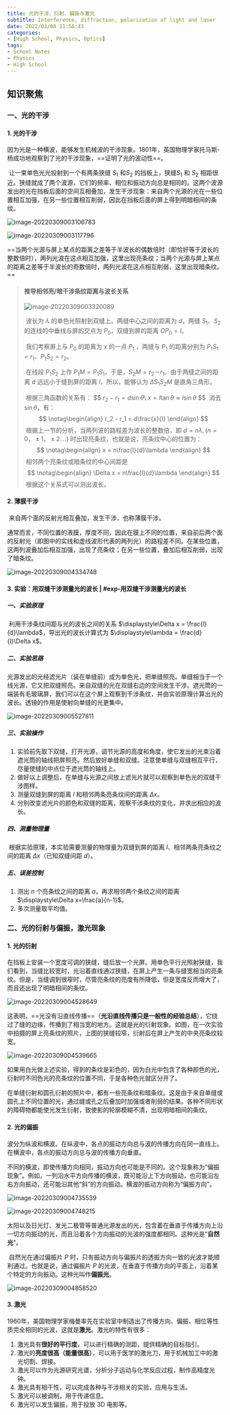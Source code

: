 ```yaml
---
title: 光的干涉、衍射、偏振与激光
subtitle: Interference, diffraction, polarization of light and laser
date: 2022/03/08 11:56:43
categories:
- [High School, Physics, Optics]
tags:
- School Notes
- Physics
- High School
---
```


## 知识聚焦

### 一、光的干涉

#### 1. 光的干涉

​	因为光是一种横波，能够发生机械波的干涉现象。1801年，英国物理学家托马斯-杨成功地观察到了光的干涉现象，==证明了光的波动性==。

​	让一束单色光光投射到一个有两条狭缝 $S_1$ 和$S_2$ 的挡板上，狭缝$S_1$ 和 $S_2$ 相距很近。狭缝就成了两个波源，它们的频率、相位和振动方向总是相同的。这两个波源发出的光在挡板后面的空间互相叠加，发生干涉现象：来自两个光源的光在一些位置相互加强，在另一些位置相互削弱，因此在挡板后面的屏上得到明暗相间的条纹。

![image-20220309003106783](https://raw.githubusercontent.com/PassionPenguin/picgo-database/main/image-20220309003106783.png)

![image-20220309003117796](https://raw.githubusercontent.com/PassionPenguin/picgo-database/main/image-20220309003117796.png)

​	==当两个光源与屏上某点的距离之差等于半波长的偶数倍时（即恰好等于波长的整数倍时），两列光波在这点相互加强，这里出现亮条纹；当两个光源与屏上某点的距离之差等于半波长的奇数倍时，两列光波在这点相互削弱，这里出现暗条纹。==

> #### 推导相邻亮/暗干涉条纹距离与波长关系
>
> ![image-20220309003320089](https://raw.githubusercontent.com/PassionPenguin/picgo-database/main/image-20220309003320089.png)
>
> ​	波长为 $\lambda$ 的单色光照射到双缝上。两缝中心之间的距离为 $d$，两缝 $S_1$、$S_2$ 的连线的中垂线与屏的交点为 $P_0$，双缝到屏的距离 $OP_0 = l$。
>
> ​	我们考察屏上与 $P_0$ 的距离为 $x$ 的一点 $P_1$ ，两缝与 $P_1$ 的距离分别为 $P_1S_1 = r_1$、$P_1S_2 = r_2$。
>
> ​	在线段 $P_1S_2$ 上作 $P_1M = P_1S_1$，于是，$S_2M = r_2 － r_1$。由于两缝之间的距离 $d$ 远远小于缝到屏的距离 $l$，所以，能够认为 $ΔS_1S_2M$ 是直角三角形。
>
> ​	根据三角函数的关系有：
> $$
> $r_2 - r_1 = d\sin{\theta}$\\
> $x = l\tan{\theta} \approx l\sin{\theta}$
> $$
> ​	消去 $\sin{\theta}$，有：
> $$
> \notag\begin{align}
> r_2 - r_1 = d\frac{x}{l}
> \end{align}
> $$
> ​	根据上一节的分析，当两列波的路程差为波长的整数倍，即 $d = n\lambda, (n = 0，\pm1，\pm2\cdots)$ 时出现亮条纹，也就是说，亮条纹中心的位置为：
> $$
> \notag\begin{align}
> x = n\frac{l}{d}\lambda
> \end{align}
> $$
> ​	相邻两个亮条纹或暗条纹的中心间距是
> $$
> \notag\begin{align}
> \Delta x = n\frac{l}{d}\lambda
> \end{align}
> $$
> ​	根据这个关系式可以测出波长。

#### 2. 薄膜干涉

​	来自两个面的反射光相互叠加，发生干涉，也称薄膜干涉。

​	通常而言，不同位置的液膜，厚度不同，因此在膜上不同的位置，来自前后两个面的反射光（即图中的实线和虚线波形代表的两列光）的路程差不同。在某些位置，这两列波叠加后相互加强，出现了亮条纹；在另一些位置，叠加后相互削弱，出现了暗条纹。

![image-20220309004334748](https://raw.githubusercontent.com/PassionPenguin/picgo-database/main/image-20220309004334748.png)

#### 3. 实验：用双缝干涉测量光的波长 | #exp-用双缝干涉测量光的波长

##### 一、实验原理

​	利用干涉条纹间距与光的波长之间的关系 $\displaystyle\Delta x = \frac{l}{d}\lambda$，导出光的波长计算式为 $\displaystyle\lambda = \frac{d}{l}\Delta x$。

##### 二、实验思路

​	光源发出的光经滤光片（装在单缝前）成为单色光，把单缝照亮。单缝相当于一个线光源，它又把双缝照亮。来自双缝的光在双缝右边的空间发生干涉。遮光筒的一端装有毛玻璃屏，我们可以在这个屏上观察到干涉条纹，并由实验原理计算出光的波长。透镜的作用是使射向单缝的光更集中。

![image-20220309005527811](https://raw.githubusercontent.com/PassionPenguin/picgo-database/main/image-20220309005527811.png)

##### 三、实验操作

1. 实验前先取下双缝，打开光源，调节光源的高度和角度，使它发出的光束沿着遮光筒的轴线把屏照亮。然后放好单缝和双缝。注意使单缝与双缝相互平行，尽量使缝的中点位于遮光筒的轴线上。
2. 做好以上调整后，在单缝与光源之间放上滤光片就可以观察到单色光的双缝干涉图样。
3. 测量双缝到屏的距离 $l$ 和相邻两条亮条纹间的距离 $\Delta x$。
4. 分别改变滤光片的颜色和双缝的距离，观察干涉条纹的变化，并求出相应的波长。

##### 四、测量物理量

​	根据实验原理，本实验需要测量的物理量为双缝到屏的距离 $l$、相邻两条亮条纹之间的距离 $\Delta x$（已知双缝间距 $d$）。

##### 五、误差控制

1. 测出 $n$ 个亮条纹之间的距离 $a$，再求相邻两个条纹之间的距离 $\displaystyle\Delta x=\frac{a}{n-1}$。
2. 多次测量取平均值。

### 二、光的衍射与偏振，激光现象

#### 1. 光的衍射

​	在挡板上安装一个宽度可调的狭缝，缝后放一个光屏。用单色平行光照射狭缝，我们看到，当缝比较宽时，光沿着直线通过狭缝，在屏上产生一条与缝宽相当的亮条纹。但是，当缝调到很窄时，尽管亮条纹的亮度有所降低，但是宽度反而增大了，而且还出现了明暗相间的条纹。

![image-20220309004528649](https://raw.githubusercontent.com/PassionPenguin/picgo-database/main/image-20220309004528649.png)

​	这表明，==光没有沿直线传播==（**光沿直线传播只是一般性的经验总结**），它绕过了缝的边缘，传播到了相当宽的地方。这就是光的衍射现象。如图，在一次实验中拍摄的屏上亮条纹的照片，上图的狭缝较窄，衍射后在屏上产生的中央亮条纹较宽。

![image-20220309004539665](https://raw.githubusercontent.com/PassionPenguin/picgo-database/main/image-20220309004539665.png)

​	如果用白光做上述实验，得到的条纹是彩色的，因为白光中包含了各种颜色的光，衍射时不同色光的亮条纹的位置不同，于是各种色光就区分开了。

​	在单缝衍射和圆孔衍射的照片中，都有一些亮条纹和暗条纹。这是由于来自单缝或圆孔上不同位置的光，通过缝或孔之后叠加时加强或者削弱的结果。各种不同形状的障碍物都能使光发生衍射，致使影的轮廓模糊不清，出现明暗相间的条纹。

#### 2. 光的偏振

​	波分为纵波和横波。在纵波中，各点的振动方向总与波的传播方向在同一直线上。在横波中，各点的振动方向总与波的传播方向垂直。

​	不同的横波，即使传播方向相同，振动方向也可能是不同的。这个现象称为“偏振现象”。例如，一列沿水平方向传播的横波，既可能沿上下方向振动，也可能沿左右方向振动，还可能沿其他“斜”的方向振动。横波的振动方向称为“偏振方向”。

![image-20220309004735539](https://raw.githubusercontent.com/PassionPenguin/picgo-database/main/image-20220309004735539.png)

![image-20220309004748215](https://raw.githubusercontent.com/PassionPenguin/picgo-database/main/image-20220309004748215.png)

​	太阳以及日光灯、发光二极管等普通光源发出的光，包含着在垂直于传播方向上沿一切方向振动的光，而且沿着各个方向振动的光波的强度都相同。这种光是“**自然光**”。

​	自然光在通过偏振片 $P$ 时，只有振动方向与偏振片的透振方向一致的光波才能顺利通过。也就是说，通过偏振片 $P$ 的光波，在垂直于传播方向的平面上，沿着某个特定的方向振动。这种光叫作**偏振光**。

![image-20220309004858520](https://raw.githubusercontent.com/PassionPenguin/picgo-database/main/image-20220309004858520.png)

#### 3. 激光

​	1960年，美国物理学家梅曼率先在实验室中制造出了传播方向、偏振、相位等性质完全相同的光波，这就是**激光**。激光的特性有很多：

1. 激光具有**很好的平行度**，可以进行精确的测距，提供精确的目标指引。
2. 激光的**亮度很高（能量很高）**，可以用于医学的激光刀，用于机械加工中的激光切割、焊接。
3. 激光可以作为光源研究光谱，分析分子运动与化学反应过程，制作高精度光钟。
4. 激光具有相干性，可以完成各种与干涉相关的实验，应用与生活。
5. 激光可以被调制，用于传递信息。
6. 激光可以发生偏振，用于投放 3D 电影等。